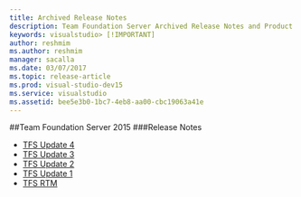 ```yaml
---
title: Archived Release Notes
description: Team Foundation Server Archived Release Notes and Product Information
keywords: visualstudio> [!IMPORTANT]
author: reshmim
ms.author: reshmim
manager: sacalla
ms.date: 03/07/2017
ms.topic: release-article
ms.prod: visual-studio-dev15
ms.service: visualstudio
ms.assetid: bee5e3b0-1bc7-4eb8-aa00-cbc19063a41e
---
```


##Team Foundation Server 2015
###Release Notes
* [TFS Update 4](https://www.visualstudio.com/en-us/news/releasenotes/tfs2015-update4-vs)
* [TFS Update 3](https://www.visualstudio.com/en-us/news/releasenotes/tfs2015-update3-vs)
* [TFS Update 2](https://www.visualstudio.com/en-us/news/releasenotes/tfs2015-update2-vs)
* [TFS Update 1](https://www.visualstudio.com/en-us/news/releasenotes/tfs2015-update1-vs)
* [TFS RTM](https://www.visualstudio.com/en-us/news/releasenotes/tfs2015-rtm-vs)
